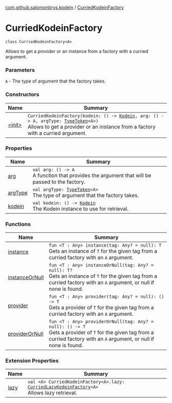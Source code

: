 [com.github.salomonbrys.kodein](../index.md) / [CurriedKodeinFactory](.)

# CurriedKodeinFactory

`class CurriedKodeinFactory<A>`

Allows to get a provider or an instance from a factory with a curried argument.

### Parameters

`A` - The type of argument that the factory takes.

### Constructors

| Name | Summary |
|---|---|
| [&lt;init&gt;](-init-.md) | `CurriedKodeinFactory(kodein: () -> `[`Kodein`](../-kodein/index.md)`, arg: () -> A, argType: `[`TypeToken`](../-type-token/index.md)`<A>)`<br>Allows to get a provider or an instance from a factory with a curried argument. |

### Properties

| Name | Summary |
|---|---|
| [arg](arg.md) | `val arg: () -> A`<br>A function that provides the argument that will be passed to the factory. |
| [argType](arg-type.md) | `val argType: `[`TypeToken`](../-type-token/index.md)`<A>`<br>The type of argument that the factory takes. |
| [kodein](kodein.md) | `val kodein: () -> `[`Kodein`](../-kodein/index.md)<br>The Kodein instance to use for retrieval. |

### Functions

| Name | Summary |
|---|---|
| [instance](instance.md) | `fun <T : Any> instance(tag: Any? = null): T`<br>Gets an instance of `T` for the given tag from a curried factory with an `A` argument. |
| [instanceOrNull](instance-or-null.md) | `fun <T : Any> instanceOrNull(tag: Any? = null): T?`<br>Gets an instance of `T` for the given tag from a curried factory with an `A` argument, or null if none is found. |
| [provider](provider.md) | `fun <T : Any> provider(tag: Any? = null): () -> T`<br>Gets a provider of `T` for the given tag from a curried factory with an `A` argument. |
| [providerOrNull](provider-or-null.md) | `fun <T : Any> providerOrNull(tag: Any? = null): () -> T`<br>Gets a provider of `T` for the given tag from a curried factory with an `A` argument, or null if none is found. |

### Extension Properties

| Name | Summary |
|---|---|
| [lazy](../lazy.md) | `val <A> CurriedKodeinFactory<A>.lazy: `[`CurriedLazyKodeinFactory`](../-curried-lazy-kodein-factory/index.md)`<A>`<br>Allows lazy retrieval. |
